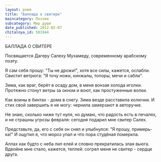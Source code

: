```yaml
---
layout: poem
title: "Баллада о свитере"
maincategory: Поэзия
subcategory: Мир души
date_published: 2012-02-07
chitalnya_id: 501944
---
```




БАЛЛАДА О СВИТЕРЕ

Посвящается Дагеру Салеху Мухамеду,
современному арабскому поэту.

Я сам себя прошу: "Ты не дрожи!",
хотя все силы, кажется, ослабли.
Свистит ветрюга: "Я точу ножи,
кинжалы, топоры, мечи и сабли".

Зима, как враг, берёт в осаду дом,
в меня вонзая холода иголки.
Протяжно стонут ветры за окном
и воют, как простуженные волки.

Как воины в бинтах - дома в снегу.
Зима везде расставила колючки.
И стих свой завершить я не могу:
чернила замерзают в авторучке.

Не знаю, сколько ниже тут нуля,
но думаю, что радость есть в печалях,
и не страшны угрозы февраля:
сегодня подарил мне свитер Салех.

Представьте, да, его с себя он снял
и улыбнулся: "Я прошу, примерь-ка!"
И ощутил я, что мороз упал
и что пора студёная померкла.

Аллах как будто с неба лил елей
и словно прекратилась злая вьюга.
Вдвойне мне стало, кажется, теплей:
согрел меня не свитер - сердце друга.






